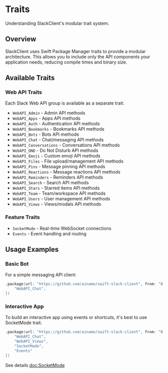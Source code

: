 # Traits

Understanding SlackClient's modular trait system.

## Overview

SlackClient uses Swift Package Manager traits to provide a modular architecture. This allows you to include only the API components your application needs, reducing compile times and binary size.

## Available Traits

### Web API Traits

Each Slack Web API group is available as a separate trait:

- `WebAPI_Admin` - Admin API methods
- `WebAPI_Apps` - Apps API methods
- `WebAPI_Auth` - Authentication API methods
- `WebAPI_Bookmarks` - Bookmarks API methods
- `WebAPI_Bots` - Bots API methods
- `WebAPI_Chat` - Chat/messaging API methods
- `WebAPI_Conversations` - Conversations API methods
- `WebAPI_DND` - Do Not Disturb API methods
- `WebAPI_Emoji` - Custom emoji API methods
- `WebAPI_Files` - File upload/management API methods
- `WebAPI_Pins` - Message pinning API methods
- `WebAPI_Reactions` - Message reactions API methods
- `WebAPI_Reminders` - Reminders API methods
- `WebAPI_Search` - Search API methods
- `WebAPI_Stars` - Starred items API methods
- `WebAPI_Team` - Team/workspace API methods
- `WebAPI_Users` - User management API methods
- `WebAPI_Views` - Views/modals API methods

### Feature Traits

- `SocketMode` - Real-time WebSocket connections
- `Events` - Event handling and routing

## Usage Examples

### Basic Bot

For a simple messaging API client:

```swift
.package(url: "https://github.com/ainame/swift-slack-client", from: "0.1.0", traits: [
    "WebAPI_Chat",
])
```

### Interactive App

To build an interactive app using events or shortcuts, it's best to use SocketMode trait.

```swift
.package(url: "https://github.com/ainame/swift-slack-client", from: "0.1.0", traits: [
    "WebAPI_Chat",
    "WebAPI_Views",
    "SocketMode",
    "Events"
])
```

See details <doc:SocketMode>
